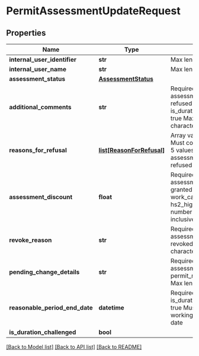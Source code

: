 # PermitAssessmentUpdateRequest

## Properties
Name | Type | Description | Notes
------------ | ------------- | ------------- | -------------
**internal_user_identifier** | **str** | Max length 100 characters | [optional] 
**internal_user_name** | **str** | Max length 100 characters | [optional] 
**assessment_status** | [**AssessmentStatus**](AssessmentStatus.md) |  | 
**additional_comments** | **str** | Required if assessment_status &#x3D; refused or is_duration_challenged &#x3D; true Max length 1500 characters | [optional] 
**reasons_for_refusal** | [**list[ReasonForRefusal]**](ReasonForRefusal.md) | Array values must be unique Must contain between 1 and 5 values Required if assessment_status &#x3D; refused | [optional] 
**assessment_discount** | **float** | Required if assessment_status &#x3D; granted and permit&#x27;s work_category !&#x3D; hs2_highway Is whole number between 0 and 100 inclusive | [optional] 
**revoke_reason** | **str** | Required if assessment_status &#x3D; revoked Max length 500 characters | [optional] 
**pending_change_details** | **str** | Required if assessment_status &#x3D; permit_modification_request Max length 500 characters | [optional] 
**reasonable_period_end_date** | **datetime** | Required if is_duration_challenged &#x3D; true Must be at least 2 working days from start date | [optional] 
**is_duration_challenged** | **bool** |  | [optional] 

[[Back to Model list]](../README.md#documentation-for-models) [[Back to API list]](../README.md#documentation-for-api-endpoints) [[Back to README]](../README.md)

